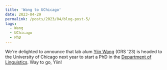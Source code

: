 ```yaml
---
title: 'Wang to UChicago'
date: 2023-04-29
permalink: /posts/2023/04/blog-post-5/
tags:
  - Wang
  - UChicago
  - PhD
---
```


We're delighted to announce that lab alum <a href="https://www.yiinwang.com/" target="_blank" rel="noopener noreferrer">Yiin Wang</a> (GRS '23) is headed to the University of Chicago next year to start a PhD in the <a href="https://linguistics.uchicago.edu/" target="_blank" rel="noopener noreferrer">Department of Linguistics</a>. Way to go, Yiin!

